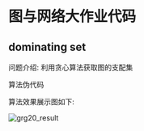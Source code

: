 # 图与网络大作业代码

## dominating set

问题介绍: 利用贪心算法获取图的支配集

算法伪代码

算法效果展示图如下:

![grg20_result](https://tuchuang-dong001.oss-cn-beijing.aliyuncs.com/picture/grg20.gif)

